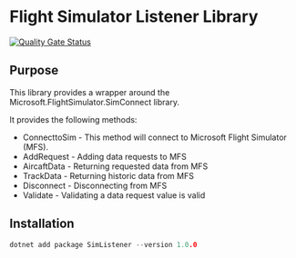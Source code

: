 # Flight Simulator Listener Library

[![Quality Gate Status](https://sonarcloud.io/api/project_badges/measure?project=sfawcett123_SimListener&metric=alert_status)](https://sonarcloud.io/summary/new_code?id=sfawcett123_SimListener)

## Purpose
This library provides a wrapper around the Microsoft.FlightSimulator.SimConnect library.

It provides the following methods:

- ConnecttoSim - This method will connect to Microsoft Flight Simulator (MFS).
- AddRequest - Adding data requests to MFS
- AircaftData - Returning requested data from MFS
- TrackData - Returning historic data from MFS
- Disconnect - Disconnecting from MFS
- Validate - Validating a data request value is valid

## Installation 

```C
dotnet add package SimListener --version 1.0.0
```